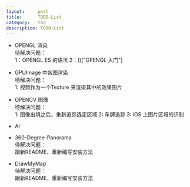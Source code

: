 ```yaml
---
layout:     post
title:      TODO-List
category:   tag
description: TODO-List
---
```

* OPENGL 渲染  
待解决问题：  
1：OPENGL ES 的语法
2：()["OPENGL 入门"]
* GPUImage 中各图渲染  
待解决问题：  
1: 视频作为一个Texture 来渲染其中的效果图片

* OPENCV  图像  
待解决问题：  
1: 图像出境之后，重新追踪选定区域
2: 车牌追踪
3: iOS 上图片区域的识别

* AI

* 360-Degree-Panorama  
待解决问题：  
跟新README，重新编写安装方法

* DrawMyMap  
待解决问题：  
跟新README，重新编写安装方法

